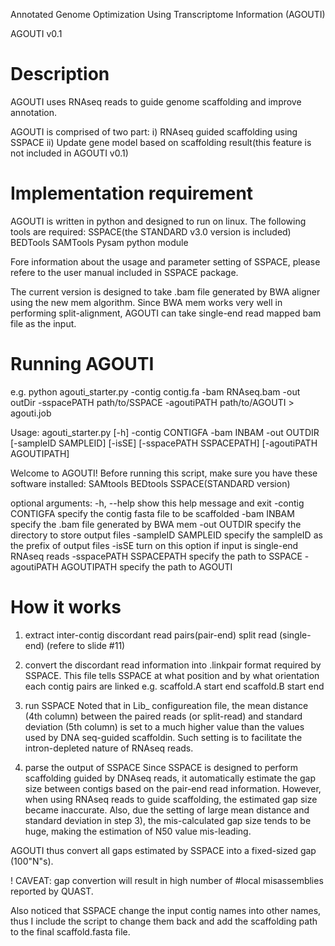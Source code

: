 Annotated Genome Optimization Using Transcriptome Information (AGOUTI)

AGOUTI v0.1

Description
=======================
AGOUTI uses RNAseq reads to guide genome scaffolding and improve annotation.

AGOUTI is comprised of two part:
    i)  RNAseq guided scaffolding using SSPACE
    ii) Update gene model based on scaffolding result(this feature is not 
        included in AGOUTI v0.1)

Implementation requirement
==========================
AGOUTI is written in python and designed to run on linux. The following tools
are required:
    SSPACE(the STANDARD v3.0 version is included)
    BEDTools
    SAMTools
    Pysam python module

Fore information about the usage and parameter setting of SSPACE, please
refere to the user manual included in SSPACE package.

The current version is designed to take .bam file generated by BWA aligner using 
the new mem algorithm. Since BWA mem works very well in performing split-alignment,
AGOUTI can take single-end read mapped bam file as the input.


Running AGOUTI
==========================
e.g. python agouti_starter.py -contig contig.fa  -bam RNAseq.bam   -out outDir   -sspacePATH path/to/SSPACE  -agoutiPATH path/to/AGOUTI  > agouti.job


Usage: agouti_starter.py [-h] -contig CONTIGFA -bam INBAM -out OUTDIR
                                [-sampleID SAMPLEID] [-isSE]
                                [-sspacePATH SSPACEPATH]
                                [-agoutiPATH AGOUTIPATH]

Welcome to AGOUTI! Before running this script, make sure you have these
software installed: SAMtools BEDtools SSPACE(STANDARD version)

optional arguments:
  -h, --help            show this help message and exit
  -contig CONTIGFA      specify the contig fasta file to be scaffolded
  -bam INBAM            specify the .bam file generated by BWA mem
  -out OUTDIR           specify the directory to store output files
  -sampleID SAMPLEID    specify the sampleID as the prefix of output files
  -isSE                 turn on this option if input is single-end RNAseq
                        reads
  -sspacePATH SSPACEPATH
                        specify the path to SSPACE
  -agoutiPATH AGOUTIPATH
                        specify the path to AGOUTI


How it works
==================================

1) extract inter-contig discordant read pairs(pair-end) split read (single-end)
(refere to slide #11)

2) convert the discordant read information into .linkpair format required by SSPACE.
This file tells SSPACE at what position and by what orientation  each contig pairs are linked
   e.g.   scaffold.A    start   end    scaffold.B   start   end

3) run SSPACE
Noted that in Lib_ configureation file, the  mean distance (4th column) between the
paired reads (or split-read) and standard deviation (5th column) is set  to a much higher 
value than the values used by DNA seq-guided scaffoldin.  Such setting is to facilitate the
intron-depleted nature of RNAseq reads.

4) parse the output of SSPACE
Since SSPACE is designed to perform scaffolding guided by DNAseq reads, it automatically estimate
the gap size between contigs based on the pair-end read information. However, when using RNAseq reads
to guide scaffolding, the estimated gap size became inaccurate. Also, due the setting of large mean distance
and standard deviation in step 3), the mis-calculated gap size tends to be huge, making the estimation of 
N50 value mis-leading.

AGOUTI thus convert all gaps estimated by SSPACE into a fixed-sized gap (100"N"s). 

! CAVEAT: gap convertion will result in high number of #local misassemblies reported by QUAST.

Also noticed that SSPACE change the input contig names into other names, thus I include the script
to change them back and add the scaffolding path to the final scaffold.fasta file.


